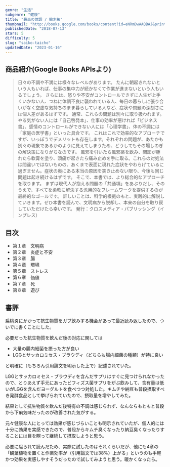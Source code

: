 ```yaml
---
genre: "生活"
subgenre: "健康"
title: "最高の体調 / 鈴木祐"
thumbnail: "http://books.google.com/books/content?id=eNRmDwAAQBAJ&printsec=frontcover&img=1&zoom=1&edge=curl&source=gbs_api"
publishedDate: "2018-07-13"
stars: 5
difficulty: 5
slug: "saiko-taicho"
updatedDate: "2023-01-16"
---
```


## 商品紹介(Google Books APIsより)

> 日々の不調や不満には様々なレベルがあります。
> たんに朝起きれないという人もいれば、仕事の集中力が続かなくて作業が進まないという人もいるでしょう。
> さらには、怒りや不安がコントロールできずに人生が上手くいかない人、つねに体調不良に襲われている人、毎日の暮らしに張り合いがなく空虚な気持ちのまま暮らしている人など、症状や問題の深刻さには個人差があるはずです。
> 通常、これらの問題は別々に取り扱われます。
> やる気がない人には「自己啓発本」、仕事の効率が悪ければ「ビジネス書」、感情のコントロールができない人には「心理学書」、体の不調には「家庭の医学書」といった具合です。
> これはこれで効率的なアプローチですが、いっぽうでデメリットも存在します。それぞれの問題が、あたかも別々の現象であるかのように見えてしまうため、どうしてもその場しのぎの解決策になりがちなのです。
> 風邪を引いたら風邪薬を飲み、関節が腫れたら軟膏を塗り、頭痛が起きたら痛み止めを手に取る。これらの対処法は間違いではないものの、あくまで表面に現れた症状をやわらげているに過ぎません。症状の奥にある本当の原因を突き止めない限り、今後も同じ問題は起き続けるはずです。
> そこで、本書では、より総合的なアプローチを取ります。
> まずは現代人が抱える問題の「共通項」をあぶりだし、そのうえで、すべてを柔軟に解決する汎用的なフレームワークを提供するのが最終的なゴールです。
> 詳しいことは、科学的根拠のもと、実践的に解説していきます。ぜひ本書を読んで、文明病から脱却し、本来の自分を取り戻していただけたら幸いです。
> 発行：クロスメディア・パブリッシング（インプレス）

## 目次

- 第１章　文明病
- 第２章　炎症と不安
- 第３章　腸
- 第４章　環境
- 第５章　ストレス
- 第６章　価値
- 第７章　死
- 第８章　遊び

## 書評

扁桃炎にかかって抗生物質をガブ飲みする機会があって最近読み返したので、ついでに書くことにした。

必要だった抗生物質を飲んだ後の対応に関しては

- 大量の腸内細菌を摂った方が良い
- LGGとサッカロミセス・ブラウディ（どちらも腸内細菌の種類）が特に良い

と明確に（もちろん引用論文を明示した上で）記述されていた。

LGGとサッカロミセス・ブラウディを含んだサプリはすぐに見つけられなかったので、とりあえず手元にあったビフィズス菌サプリをがぶ飲みして、含有量は低いがLGGを含んだヨーグルトを食べつつ対処した。キムチや納豆も普段摂取すべき発酵食品として挙げられていたので、摂取量を増やしてみた。

結果として抗生物質を飲んだ後特有の不調は感じられず、なんならもともと普段から下痢気味だったのが改善された気がする。

元々健康な人にとっては効果が感じづらいことも明示されていたが、個人的には十分に効果を実感できたので、普段からキムチ臭くなったり納豆臭くなったりすることには目を瞑って継続して摂取しようと思う。

必要に駆られて読んだため、実際に試したのはそれくらいだが、他にも4章の「観葉植物を置くと作業効率が（引用論文では38%）上がる」というのも手軽かつ効果を実感しやすそうだったので試してみようと思う。暖かくなったら。
